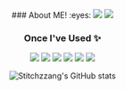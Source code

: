 <div align="center">
### About ME! :eyes:
<a href="https://github.com/stitchzzang"><img src="https://img.shields.io/badge/github-181717?style=for-the-badge&logo=github&logoColor=white"/></a> <a href="https://stitchzzang.tistory.com/"><img src="https://img.shields.io/badge/Tistory-orange?style=for-the-badge"/></a>

### Once I've Used :sparkles:
<img src="https://img.shields.io/badge/JavaScript-F7DF1E?style=flat-square&logo=javascript&logoColor=black"> <img src="https://img.shields.io/badge/React-61DAFB?style=flat-square&logo=React&logoColor=black"> <img src="https://img.shields.io/badge/HTML5-E34F26?style=flat-square&logo=html5&logoColor=white"> <img src="https://img.shields.io/badge/CSS3-1572B6?style=flat-square&logo=css3&logoColor=white"> <img src="https://img.shields.io/badge/-Bootstrap-563D7C?style=flat-square&logo=bootstrap&logoColor=lightpurple"> <img src="https://img.shields.io/badge/Vue.js-35495E?style=flat-square&logo=vuedotjs&logoColor=green">

![Stitchzzang's GitHub stats](https://github-readme-stats.vercel.app/api?username=stitchzzang&show_icons=true&theme=transparent)
</div>

